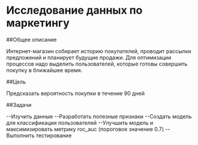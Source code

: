 # Исследование данных по маркетингу
##Общее описание

Интернет-магазин собирает историю покупателей, проводит рассылки предложений и планирует будущие продажи. Для оптимизации процессов надо выделить пользователей, которые готовы совершить покупку в ближайшее время.

##Цель

Предсказать вероятность покупки в течение 90 дней

##Задачи

 --Изучить данные
 --Разработать полезные признаки
 --Создать модель для классификации пользователей
 --Улучшить модель и максимизировать метрику roc_auc (пороговое значение 0.7)
 --Выполнить тестирование

 
